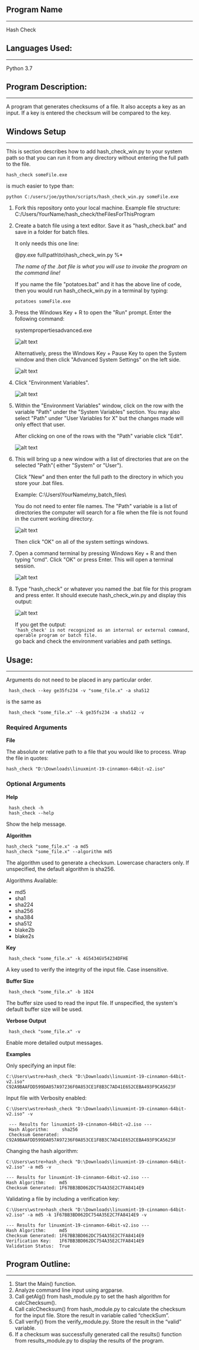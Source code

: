 ## Program Name
---
Hash Check

## Languages Used:
---
Python 3.7

## Program Description:
---
A program that generates checksums of a file. It also accepts a key as an input. If a key is entered the checksum will be compared to the key.

## Windows Setup
---

This is section describes how to add hash_check_win.py to your system path so that you can run it from any directory without entering the full path to the file.  

`hash_check someFile.exe`

is much easier to type than: 

 `python C:/users/joe/python/scripts/hash_check_win.py someFile.exe`

1. Fork this repository onto your local machine. Example file structure:
    C:/Users/YourName/hash_check/theFilesForThisProgram

2. Create a batch file using a text editor. Save it as "hash_check.bat" and save in a folder for batch files.  

    It only needs this one line:    

    @py.exe full\path\to\hash_check_win.py %*     

    *The name of the .bat file is what you will use to invoke the program on the command line!*

    If you name the file "potatoes.bat" and it has the above line of code, then you would run hash_check_win.py in a terminal by typing:  

    `potatoes someFile.exe`    

3. Press the Windows Key + R to open the "Run" prompt. Enter the following command:  

    systempropertiesadvanced.exe  

    ![alt text](https://s3.amazonaws.com/staranen-images-001/step1.jpg "Open Run prompt")

    Alternatively, press the Windows Key + Pause Key to open the System window and then click "Advanced System Settings" on the left side.  

    ![alt text](https://s3.amazonaws.com/staranen-images-001/step1b.png "Open System Settings")  

4. Click "Environment Variables".  

    ![alt text](https://s3.amazonaws.com/staranen-images-001/step2.png "Open Environment Variables")  

5.  Within the "Environment Variables" window, click on the row with the variable "Path" under the "System Variables" section. You may also select "Path" under "User Variables for X" but the changes made will only effect that user.  

    After clicking on one of the rows with the "Path" variable click "Edit".  

    ![alt text](https://s3.amazonaws.com/staranen-images-001/step3.png "Select Path and click Edit")  

6. This will bring up a new window with a list of directories that are on the selected "Path"( either "System" or "User").  

    Click "New" and then enter the full path to the directory in which you store your .bat files.  

    Example:  C:\Users\YourName\my_batch_files\     

    You do not need to enter file names. The "Path" variable is a list of directories the computer will search for a file when the file is not found in the current working directory.  

    ![alt text](https://s3.amazonaws.com/staranen-images-001/step4.png "Add the .bat folder to your system path")    

    Then click "OK" on all of the system settings windows.

7. Open a command terminal by pressing Windows Key + R and then typing "cmd". Click "OK" or press Enter. This will open a terminal session.  

    ![alt text](https://s3.amazonaws.com/staranen-images-001/step5.jpg "Open a terminal session")    

8. Type "hash_check" or whatever you named the .bat file for this program and press enter. It should execute hash_check_win.py and display this output:  

    ![alt text](https://s3.amazonaws.com/staranen-images-001/step6.jpg "Test the changes")    

    If you get the output:  
    `'hash_check' is not recognized as an internal or external command, operable program or batch file.`  
    go back and check the environment variables and path settings.


## Usage:
---

Arguments do not need to be placed in any particular order.

` hash_check --key ge35fs234 -v "some_file.x" -a sha512`

is the same as

` hash_check "some_file.x" --k ge35fs234 -a sha512 -v`

### Required Arguments  

**File**  

 The absolute or relative path to a file that you would like to process. Wrap the file in quotes:  

`hash_check "D:\Downloads\linuxmint-19-cinnamon-64bit-v2.iso"`

### Optional Arguments

**Help**  

```
 hash_check -h
 hash_check --help  
 ```

Show the help message.

**Algorithm**  

```
hash_check "some_file.x" -a md5  
hash_check "some_file.x" --algorithm md5
```  

The algorithm used to generate a checksum. Lowercase characters only. If unspecified, the default algorithm is sha256.

Algorithms Available:  

* md5
* sha1
* sha224
* sha256
* sha384
* sha512
* blake2b
* blake2s

**Key**  

` hash_check "some_file.x" -k 4G5434GV54234DFHE`   

A key used to verify the integrity of the input file. Case insensitive.

**Buffer Size**

` hash_check "some_file.x" -b 1024`  

The buffer size used to read the input file. If unspecified, the system's default buffer size will be used.  

**Verbose Output**

` hash_check "some_file.x" -v`  

Enable more detailed output messages.

**Examples**

Only specifying an input file:

```
C:\Users\wstre>hash_check "D:\Downloads\linuxmint-19-cinnamon-64bit-v2.iso"
C92A9BAAFDD599DA057A97236F0A853CE1F8B3C7AD41E652CEBA493F9CA5623F
```

Input file with Verbosity enabled:

```
C:\Users\wstre>hash_check "D:\Downloads\linuxmint-19-cinnamon-64bit-v2.iso" -v

 --- Results for linuxmint-19-cinnamon-64bit-v2.iso ---
 Hash Algorithm:     sha256
 Checksum Generated: C92A9BAAFDD599DA057A97236F0A853CE1F8B3C7AD41E652CEBA493F9CA5623F
 ```

 Changing the hash algorithm:

 ```
 C:\Users\wstre>hash_check "D:\Downloads\linuxmint-19-cinnamon-64bit-v2.iso" -a md5 -v

 --- Results for linuxmint-19-cinnamon-64bit-v2.iso ---
 Hash Algorithm:     md5
 Checksum Generated: 1F67BB3BD062DC754A35E2C7FA8414E9
 ```

 Validating a file by including a verification key:

 ```
 C:\Users\wstre>hash_check "D:\Downloads\linuxmint-19-cinnamon-64bit-v2.iso" -a md5 -k 1F67BB3BD062DC754A35E2C7FA8414E9 -v

 --- Results for linuxmint-19-cinnamon-64bit-v2.iso ---
 Hash Algorithm:     md5
 Checksum Generated: 1F67BB3BD062DC754A35E2C7FA8414E9
 Verification Key:   1F67BB3BD062DC754A35E2C7FA8414E9
 Validation Status:  True
 ```

## Program Outline:
---

1. Start the Main() function.
2. Analyze command line input using argparse.
3. Call getAlg() from hash_module.py to set the hash algorithm for calcChecksum().
4. Call calcChecksum() from hash_module.py to calculate the checksum for the input file. Store the result in variable called “checkSum”.
5. Call verify() from the verify_module.py. Store the result in the “valid” variable.
6. If a checksum was successfully generated call the results() function from results_module.py to display the results of the program.

